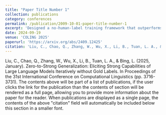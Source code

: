 ```yaml
---
title: "Paper Title Number 1"
collection: publications
category: conferences
permalink: /publication/2009-10-01-paper-title-number-1
excerpt: 'Designed a no-human-label training framework that outperforms few-shot methods on both classification and reasoning tasks—joint work with Alibaba Damo, equal contribution with Chaoqun.'
date: 2024-09-19
venue: 'COLING 2025'
paperurl: 'https://arxiv.org/abs/2409.12425'
citation: 'Liu, C., Chao, Q., Zhang, W., Wu, X., Li, B., Tuan, L. A., & Bing, L. (2025, January). &quot;Zero-to-Strong Generalization: Eliciting Strong Capabilities of Large Language Models Iteratively without Gold Labels. &quot; <i>COLING</i>. (pp. 3716-3731).'
---
```

Liu, C., Chao, Q., Zhang, W., Wu, X., Li, B., Tuan, L. A., & Bing, L. (2025, January). Zero-to-Strong Generalization: Eliciting Strong Capabilities of Large Language Models Iteratively without Gold Labels. In Proceedings of the 31st International Conference on Computational Linguistics (pp. 3716-3731).
The contents above will be part of a list of publications, if the user clicks the link for the publication than the contents of section will be rendered as a full page, allowing you to provide more information about the paper for the reader. When publications are displayed as a single page, the contents of the above "citation" field will automatically be included below this section in a smaller font.
